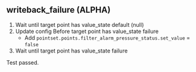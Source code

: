 
## writeback_failure (ALPHA)

1. Wait until target point has value_state default (null)
1. Update config Before target point has value_state failure
    * Add `pointset.points.filter_alarm_pressure_status.set_value` = `false`
1. Wait until target point has value_state failure

Test passed.
